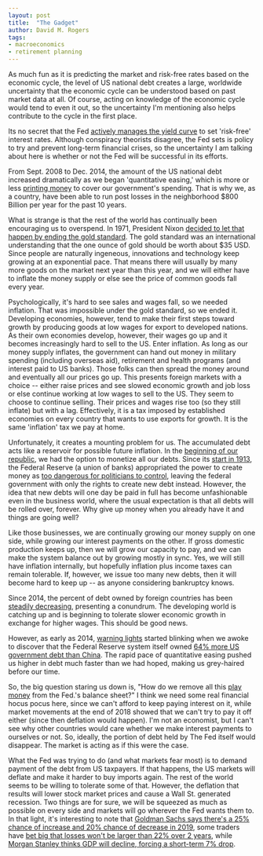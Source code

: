 ```yaml
---
layout: post
title:  "The Gadget"
author: David M. Rogers
tags:
- macroeconomics
- retirement planning
---
```


  As much fun as it is predicting the market and risk-free rates
based on the economic cycle, the level of US national debt
creates a large, worldwide uncertainty that the economic
cycle can be understood based on past market data at all.
Of course, acting on knowledge
of the economic cycle would tend to even it out,
so the uncertainty I'm mentioning also helps
contribute to the cycle in the first place.

  Its no secret that the Fed
[actively manages the yield curve](https://fredblog.stlouisfed.org/2017/02/lets-do-the-twist) to set 'risk-free' interest rates.
Although conspiracy theorists disagree,
the Fed sets is policy to try and prevent long-term
financial crises, so the uncertainty I am talking about
here is whether or not the Fed will be successful in its efforts.

  From Sept. 2008 to Dec. 2014, the amount of the US
national debt increased dramatically as we began
'quantitative easing,' which is more or less
[printing money][assets] to cover our government's
spending.  That is why we, as a country, have been able to run post
losses in the neighborhood $800 Billion per year for the past 10 years.

  What is strange is that the rest of the world has continually
been encouraging us to overspend.
In 1971, President Nixon [decided to let that happen
by ending the gold standard](https://blogs.cfainstitute.org/investor/2013/03/13/president-nixon-the-man-who-sold-the-world-fiat-money/).
The gold standard was an international understanding that
the one ounce of gold should be worth about $35 USD.
Since people are naturally ingeneous,
innovations and technology keep growing at an exponential pace.
That means there will usually by many more goods on the market next year
than this year, and we will either have to inflate the money supply or
else see the price of common goods fall every year.

  Psychologically, it's hard to see sales and wages fall, so
we needed inflation.  That was impossible under the gold standard,
so we ended it.  Developing economies, however, tend to make
their first steps toward growth by producing goods at low wages
for export to developed nations.  As their own economies develop,
however, their wages go up and it becomes increasingly hard to sell
to the US.  Enter inflation.  As long as our money supply inflates,
the government can hand out money in military spending (including
overseas aid), retirement and health programs (and interest paid
to US banks).  Those folks can then
spread the money around and eventually all our prices go up.
This presents foreign markets with a choice -- either raise
prices and see slowed economic growth and job loss
or else continue working at low wages to sell to the US.
They seem to choose to continue selling.  Their prices and wages
rise too (so they still inflate) but with a lag.
Effectively, it is a tax imposed by established economies
on every country that wants to use exports for growth.
It is the same 'inflation' tax we pay at home.

  Unfortunately, it creates a mounting problem for us.
The accumulated debt acts like a reservoir for possible
future inflation.  In the [beginning of our republic](https://www.britannica.com/topic/Bank-of-the-United-States),
we had the option to monetize
all our debts.  Since its [start in 1913](https://www.federalreservehistory.org/essays/jekyll_island_conference),
the Federal Reserve (a union of banks) appropriated
the power to create money as [too dangerous for politicians to control](https://www.cnbc.com/2018/12/22/trump-reportedly-wants-to-fire-fed-chair-powell.html),
leaving the federal government
with only the rights to create new debt instead.
However, the idea that new debts will one day be paid in full has
become unfashionable even in the business world, where
the usual expectation is that all debts will be rolled over, forever.
Why give up money when you already have it and things are going well?

  Like those businesses, we are continually growing our money supply
on one side, while growing our interest payments on the other.
If gross domestic production keeps up, then we will grow our capacity
to pay, and we can make the system balance out by growing mostly in sync.
Yes, we will still have inflation internally, but hopefully
inflation plus income taxes can remain tolerable.
If, however, we issue too many new debts, then it will
become hard to keep up -- as anyone considering bankruptcy knows.

  Since 2014, the percent of debt owned by foreign countries has
been [steadily decreasing](https://fredblog.stlouisfed.org/2017/03/the-depth-and-breadth-of-the-federal-debt), presenting a conundrum.
The developing world is catching up and is beginning to tolerate
slower economic growth in exchange for higher wages.
This should be good news.

  However, as early as 2014, [warning lights](https://www.youtube.com/watch?v=xtQirM784oM) started blinking when
we awoke to discover that the Federal Reserve system itself
owned [64% more US government debt than China](https://www.cnsnews.com/news/article/terence-p-jeffrey/fed-owns-64-more-us-government-debt-china).
The rapid pace of quantitative easing pushed us higher in debt
much faster than we had hoped, making us grey-haired before our time.

  So, the big question staring us down is, "How do we remove
all this [play money][assets] from the Fed.'s balance sheet?"
I think we need some real financial hocus pocus here, 
since we can't afford to keep paying interest on it,
while market movements at the end of 2018 showed that
we can't try to pay it off either
(since then deflation would happen).
I'm not an economist, but I can't see why other countries
would care whether we make interest payments to ourselves or not.
So, ideally, the portion of debt held by The Fed itself
would disappear.  The market is acting as if this
were the case.

  What the Fed was trying to do (and what markets fear most)
is to demand payment of the debt from US taxpayers.
If that happens, the US markets
will deflate and make it harder to buy imports again.
The rest of the world seems to be willing to tolerate
some of that.  However, the deflation that results
will lower stock market prices and cause
a Wall St. generated recession.  Two things are for sure,
we will be squeezed as much as possible on every side
and markets will go wherever the Fed wants them to.
In that light, it's interesting to note
that [Goldman Sachs says there's a 25% chance of increase and 20% chance of decrease in 2019](https://finance.yahoo.com/news/goldman-sachs-private-wealth-overweight-us-stocks-141645280.html),
some traders have [bet big that losses won't be larger than 22% over 2 years](https://finance.yahoo.com/news/doing-buffett-bet-p-500-215413070.html),
while [Morgan Stanley thinks GDP will decline, forcing a short-term 7% drop](https://finance.yahoo.com/news/investors-apos-embrace-apos-recession-161900657.html).

 [assets]: https://fred.stlouisfed.org/series/WALCL "All Federal Reserve Banks: Total Assets"
